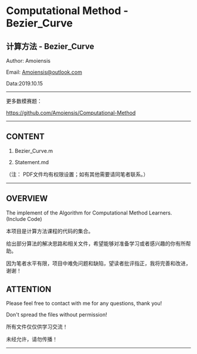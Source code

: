 Computational Method - Bezier_Curve
=======================================
计算方法 - Bezier_Curve
---------------------------------------
Author:	Amoiensis

Email: 	Amoiensis@outlook.com

Data:2019.10.15
***************************************************************
更多数模赛题：

https://github.com/Amoiensis/Computational-Method
***************************************************************
CONTENT
---------------------------------------
1. Bezier_Curve.m

2. Statement.md

（注： PDF文件均有权限设置；如有其他需要请同笔者联系。）
***************************************************************

OVERVIEW
---------------------------------------

The implement of the Algorithm for Computational Method Learners. (Include Code)


本项目是计算方法课程的代码的集合。

给出部分算法的解决思路和相关文件，希望能够对准备学习或者感兴趣的你有所帮助。

因为笔者水平有限，项目中难免问题和缺陷，望读者批评指正，我将完善和改进，谢谢！

ATTENTION
---------------------------------------
Please feel free to contact with me for any questions, thank you!

Don't spread the files without permission!

所有文件仅仅供学习交流！

未经允许，请勿传播！
***************************************